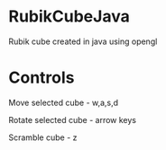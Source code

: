 # RubikCubeJava
Rubik cube created in java using opengl

# Controls
Move selected cube - w,a,s,d

Rotate selected cube - arrow keys

Scramble cube - z
